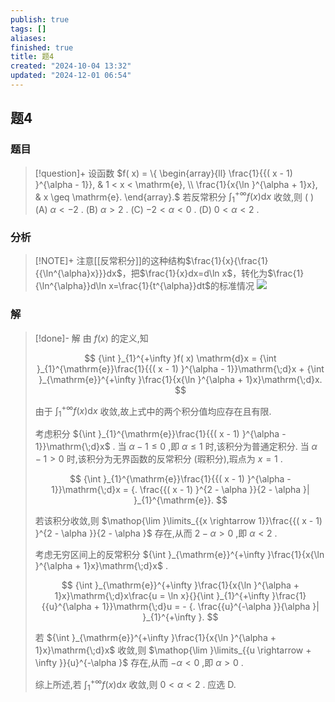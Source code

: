 ```yaml
---
publish: true
tags: []
aliases: 
finished: true
title: 题4
created: "2024-10-04 13:32"
updated: "2024-12-01 06:54"
---
```

## 题4
### 题目
> [!question]+
> 设函数 $f( x)  = \{  \begin{array}{ll} \frac{1}{{( x - 1) }^{\alpha  - 1}}, & 1 < x < \mathrm{e}, \\  \frac{1}{x{\ln }^{\alpha  + 1}x}, & x \geq  \mathrm{e}. \end{array}.$ 若反常积分 ${\int }_{1}^{+\infty }f( x) \mathrm{d}x$ 收敛,则 ( )
> (A) $\alpha  <  - 2$ . 
> (B) $\alpha  > 2$ . 
> (C) $- 2 < \alpha  < 0$ . 
> (D) $0 < \alpha  < 2$ .
### 分析
> [!NOTE]+
> 注意[[反常积分]]的这种结构$\frac{1}{x}{\frac{1}{{\ln^{\alpha}x}}}dx$，把$\frac{1}{x}dx=d\ln x$，转化为$\frac{1}{\ln^{\alpha}}d\ln x=\frac{1}{t^{\alpha}}dt$的标准情况
> ![](https://img.hwenyi.live/202411092217278.webp)
### 解
> [!done]-
> 解 由 $f( x)$ 的定义,知
> 
> $$
> {\int }_{1}^{+\infty }f( x) \mathrm{d}x = {\int }_{1}^{\mathrm{e}}\frac{1}{{( x - 1) }^{\alpha  - 1}}\mathrm{\;d}x + {\int }_{\mathrm{e}}^{+\infty }\frac{1}{x{\ln }^{\alpha  + 1}x}\mathrm{\;d}x.
> $$
> 
> 由于 ${\int }_{1}^{+\infty }f( x) \mathrm{d}x$ 收敛,故上式中的两个积分值均应存在且有限.
> 
> 考虑积分 ${\int }_{1}^{\mathrm{e}}\frac{1}{{( x - 1) }^{\alpha  - 1}}\mathrm{\;d}x$ . 当 $\alpha  - 1 \leq  0$ ,即 $\alpha  \leq  1$ 时,该积分为普通定积分. 当 $\alpha  - 1 > 0$ 时,该积分为无界函数的反常积分 (瑕积分),瑕点为 $x = 1$ .
> 
> $$
> {\int }_{1}^{\mathrm{e}}\frac{1}{{( x - 1) }^{\alpha  - 1}}\mathrm{\;d}x = {. \frac{{( x - 1) }^{2 - \alpha }}{2 - \alpha }| }_{1}^{\mathrm{e}}.
> $$
> 
> 若该积分收敛,则 $\mathop{\lim }\limits_{{x \rightarrow  1}}\frac{{( x - 1) }^{2 - \alpha }}{2 - \alpha }$ 存在,从而 $2 - \alpha  > 0$ ,即 $\alpha  < 2$ .
> 
> 考虑无穷区间上的反常积分 ${\int }_{\mathrm{e}}^{+\infty }\frac{1}{x{\ln }^{\alpha  + 1}x}\mathrm{\;d}x$ .
> 
> $$
> {\int }_{\mathrm{e}}^{+\infty }\frac{1}{x{\ln }^{\alpha  + 1}x}\mathrm{\;d}x\frac{u = \ln x}{}{\int }_{1}^{+\infty }\frac{1}{{u}^{\alpha  + 1}}\mathrm{\;d}u =  - {. \frac{{u}^{-\alpha }}{\alpha }| }_{1}^{+\infty }.
> $$
> 
> 若 ${\int }_{\mathrm{e}}^{+\infty }\frac{1}{x{\ln }^{\alpha  + 1}x}\mathrm{\;d}x$ 收敛,则 $\mathop{\lim }\limits_{{u \rightarrow   + \infty }}{u}^{-\alpha }$ 存在,从而 $- \alpha  < 0$ ,即 $\alpha  > 0$ .
> 
> 综上所述,若 ${\int }_{1}^{+\infty }f( x) \mathrm{d}x$ 收敛,则 $0 < \alpha  < 2$ . 应选 D.